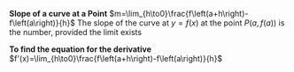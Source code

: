 **Slope of a curve at a Point**
$m=\lim_{h\to0}\frac{f\left(a+h\right)-f\left(a\right)}{h}$
The slope of the curve at $y=f\left(x\right)$  at the point $P\left(a,f\left(a\right)\right)$ is the number, provided the limit exists

**To find the equation for the derivative**
$f'(x)=\lim_{h\to0}\frac{f\left(a+h\right)-f\left(a\right)}{h}$
